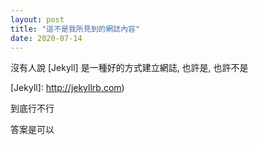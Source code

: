 ```yaml
---
layout: post
title: "這不是我所見到的網誌內容"
date: 2020-07-14
---
```


沒有人說 [Jekyll] 是一種好的方式建立網誌, 也許是, 也許不是

[Jekyll]: http://jekyllrb.com)

到底行不行

答案是可以
